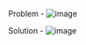 Problem -
![image](https://github.com/user-attachments/assets/575d3be0-7f2a-4ebb-bdca-0d9a8807fe1f)


Solution -
![image](https://github.com/user-attachments/assets/887ba778-1cda-4f52-a130-9d6686ab870b)
